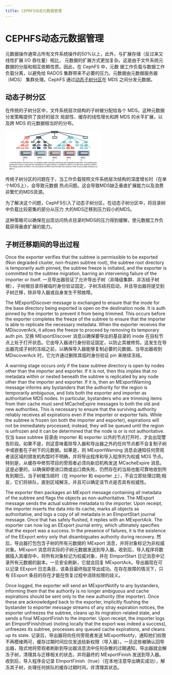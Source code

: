 ```yaml
---
title: CEPHFS动态元数据管理
---
```


# CEPHFS动态元数据管理

元数据操作通常占所有文件系统操作的50%以上，此外，与扩展存储（反过来又线性扩展 I/O 吞吐量）相比，
元数据的扩展方式更加复杂。这是由于文件系统元数据的分层和相互依赖性质。因此，在 CephFS 中，元数
据工作负载与数据工作负载分离，以避免给 RADOS 集群带来不必要的压力。元数据由元数据服务器 （MDS）
集群处理。CephFS 通过[动态子树分区](https://ceph.com/assets/pdfs/weil-mds-sc04.pdf)在 MDS 之间分发元数据。

## 动态子树分区

在传统的子树分区中，文件系统层次结构的子树被分配给各个 MDS。这种元数据分发策略提供了良好的层次
局部性、缓存的线性增长和跨 MDS 的水平扩展，以及跨 MDS 的元数据相当好的分布。

![传统子树分区](../../image/cephfs-mds-traditional-sub-partitioning.png)

传统子树分区的问题在于，当工作负载按照文件系统层次结构的深度增长时（在单个MDS上），会导致元数据
热点问题。这会导致MDS缺乏垂直扩展能力以及浪费非繁忙的MDS资源。

为了解决这个问题，CephFS引入了动态子树分区。在动态子树分区中，将目录树中负载比较密集的部分从压力
大的MDS迁移到压力较小的MDS。

这种策略可以确保在出现访问热点目录时MDS的压力得到缓解，使元数据工作负载获得垂直扩展的能力。

## 子树迁移期间的导出过程

Once the exporter verifies that the subtree is permissible to be exported (Non degraded cluster, non-frozen subtree root), the subtree root directory is temporarily auth pinned, the subtree freeze is initiated, and the exporter is committed to the subtree migration, barring an intervening failure of the importer or itself.
一旦导出器验证了允许导出子树（非降级集群、非冻结子树根），子树根目录将被临时身份验证固定，子树冻结将启动，并且导出器将提交到子树迁移，除非导入器或自身发生干预故障。

The MExportDiscover message is exchanged to ensure that the inode for the base directory being exported is open on the destination node. It is auth pinned by the importer to prevent it from being trimmed. This occurs before the exporter completes the freeze of the subtree to ensure that the importer is able to replicate the necessary metadata. When the exporter receives the MDiscoverAck, it allows the freeze to proceed by removing its temporary auth pin.
交换 MExportDiscover 消息以确保要导出的基目录的 inode 在目标节点上处于打开状态。它由导入器进行身份验证固定，以防止其被修剪。这发生在导出器完成子树的冻结之前，以确保导入器能够复制必要的元数据。当导出器收到 MDiscoverAck 时，它允许通过删除其临时身份验证 pin 来继续冻结。

A warning stage occurs only if the base subtree directory is open by nodes other than the importer and exporter. If it is not, then this implies that no metadata within or nested beneath the subtree is replicated by any node other than the importer and exporter. If it is, then an MExportWarning message informs any bystanders that the authority for the region is temporarily ambiguous, and lists both the exporter and importer as authoritative MDS nodes. In particular, bystanders who are trimming items from their cache must send MCacheExpire messages to both the old and new authorities. This is necessary to ensure that the surviving authority reliably receives all expirations even if the importer or exporter fails. While the subtree is frozen (on both the importer and exporter), expirations will not be immediately processed; instead, they will be queued until the region is unfrozen and it can be determined that the node is or is not authoritative.
仅当 base subtree 目录由 importer 和 exporter 以外的节点打开时，才会出现警告阶段。如果不是，则这意味着除导入器和导出器之外的任何节点都不会复制子树中或嵌套在子树下的元数据。如果是，则 MExportWarning 消息会通知任何旁观者该区域的颁发机构暂时不明确，并将导出程序和导入程序列为权威 MDS 节点。特别是，从缓存中修剪项目的旁观者必须向新旧机构发送 MCacheExpire 消息。这是必要的，以确保即使进口商或出口商失败，仍然存在的当局也能可靠地收到所有到期日。当子树被冻结时（在 importer 和 exporter 上），不会立即处理过期;相反，它们将排队，直到区域解冻，并且可以确定该节点是否具有权威性。

The exporter then packages an MExport message containing all metadata of the subtree and flags the objects as non-authoritative. The MExport message sends the actual subtree metadata to the importer. Upon receipt, the importer inserts the data into its cache, marks all objects as authoritative, and logs a copy of all metadata in an EImportStart journal message. Once that has safely flushed, it replies with an MExportAck. The exporter can now log an EExport journal entry, which ultimately specifies that the export was a success. In the presence of failures, it is the existence of the EExport entry only that disambiguates authority during recovery.
然后，导出器打包包含子树的所有元数据的 MExport 消息，并将对象标记为非权威对象。MExport 消息将实际的子树元数据发送到导入器。收到后，导入程序将数据插入其缓存中，将所有对象标记为权威对象，并在 EImportStart 日记消息中记录所有元数据的副本。一旦安全刷新，它就会回复 MExportAck。导出器现在可以记录 EExport 日志条目，该条目最终指定导出成功。在存在故障的情况下，只有 EExport 条目的存在才能在恢复过程中消除权限的歧义。

Once logged, the exporter will send an MExportNotify to any bystanders, informing them that the authority is no longer ambiguous and cache expirations should be sent only to the new authority (the importer). Once these are acknowledged back to the exporter, implicitly flushing the bystander to exporter message streams of any stray expiration notices, the exporter unfreezes the subtree, cleans up its migration-related state, and sends a final MExportFinish to the importer. Upon receipt, the importer logs an EImportFinish(true) (noting locally that the export was indeed a success), unfreezes its subtree, processes any queued cache expirations, and cleans up its state.
记录后，导出器将向任何旁观者发送 MExportNotify，通知他们权限不再模棱两可，缓存过期时间应仅发送给新权限（导入器）。一旦这些被确认回导出器，隐式地将旁观者刷新到导出器消息流中任何杂散的过期通知，导出器就会解冻子树，清理其与迁移相关的状态，并将最终的 MExportFinish 发送到导入器。收到后，导入程序会记录 EImportFinish（true）（在本地注意导出确实成功），解冻其子树，处理任何排队的缓存过期时间，并清理其状态。